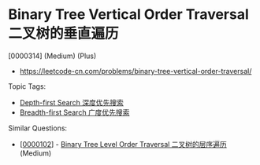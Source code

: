# Binary Tree Vertical Order Traversal 二叉树的垂直遍历

[0000314] (Medium) (Plus)

- https://leetcode-cn.com/problems/binary-tree-vertical-order-traversal/

Topic Tags:

- [Depth-first Search 深度优先搜索](https://leetcode-cn.com/tag/depth-first-search/)
- [Breadth-first Search 广度优先搜索](https://leetcode-cn.com/tag/breadth-first-search/)

Similar Questions:

- [[0000102](https://leetcode-cn.com/problems/binary-tree-level-order-traversal/)] - [Binary Tree Level Order Traversal 二叉树的层序遍历](./0000102.binary-tree-level-order-traversal.md) (Medium)
